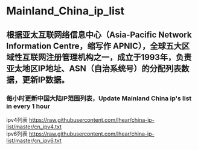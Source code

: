 # Mainland_China_ip_list

## 根据亚太互联网络信息中心（Asia-Pacific Network Information Centre，缩写作 APNIC），全球五大区域性互联网注册管理机构之一，成立于1993年，负责亚太地区IP地址、ASN（自治系统号）的分配列表数据，更新IP数据。

### 每小时更新中国大陆IP范围列表，Update Mainland China ip's list in every 1 hour

ipv4列表 https://raw.githubusercontent.com/lhear/china-ip-list/master/cn_ipv4.txt <br>
ipv6列表 https://raw.githubusercontent.com/lhear/china-ip-list/master/cn_ipv6.txt
